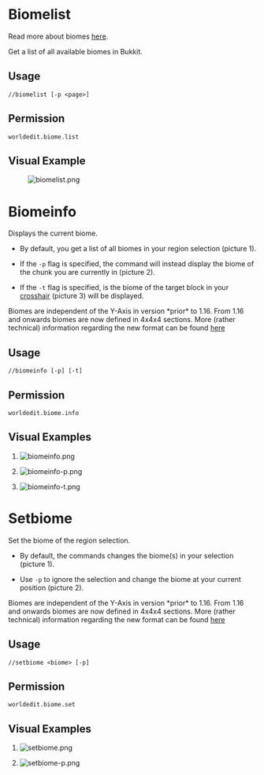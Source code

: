 # Biomelist

Read more about biomes [here](https://minecraft.wiki/w/Biome).

Get a list of all available biomes in Bukkit.

## Usage

`//biomelist [-p <page>]`

## Permission

`worldedit.biome.list`

## Visual Example

<figure>
<img src="https://i.imgur.com/mvdiNnQ.png" alt="biomelist.png" />
</figure>

# Biomeinfo

Displays the current biome.

-   By default, you get a list of all biomes in your region selection
    (picture 1).

-   If the `-p` flag is specified, the command will instead display the
    biome of the chunk you are currently in (picture 2).

-   If the `-t` flag is specified, is the biome of the target block in
    your
    [crosshair](https://minecraft.wiki/w/File:HUD_example.png)
    (picture 3) will be displayed.

Biomes are independent of the Y-Axis in version \*prior\* to 1.16. From
1.16 and onwards biomes are now defined in 4x4x4 sections. More (rather
technical) information regarding the new format can be found
[here](https://wiki.vg/Protocol#Chunk_Data)

## Usage

`//biomeinfo [-p] [-t]`

## Permission

`worldedit.biome.info`

## Visual Examples

1.  ![biomeinfo.png](https://i.imgur.com/PxB1JOG.png)

2.  ![biomeinfo-p.png](https://i.imgur.com/I2hD28o.png)

3.  ![biomeinfo-t.png](https://i.imgur.com/R5G8XP9.png)

# Setbiome

Set the biome of the region selection.

-   By default, the commands changes the biome(s) in your selection
    (picture 1).

-   Use `-p` to ignore the selection and change the biome at your
    current position (picture 2).

Biomes are independent of the Y-Axis in version \*prior\* to 1.16. From
1.16 and onwards biomes are now defined in 4x4x4 sections. More (rather
technical) information regarding the new format can be found
[here](https://wiki.vg/Protocol#Chunk_Data)

## Usage

`//setbiome <biome> [-p]`

## Permission

`worldedit.biome.set`

## Visual Examples

1.  ![setbiome.png](https://i.imgur.com/ut2Im7O.png)

2.  ![setbiome-p.png](https://i.imgur.com/MxdpUFK.png)
